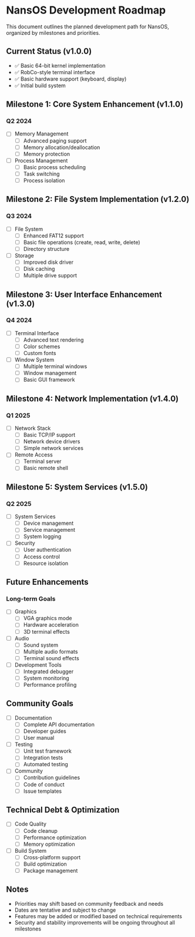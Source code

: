 # NansOS Development Roadmap

This document outlines the planned development path for NansOS, organized by milestones and priorities.

## Current Status (v1.0.0)
- ✅ Basic 64-bit kernel implementation
- ✅ RobCo-style terminal interface
- ✅ Basic hardware support (keyboard, display)
- ✅ Initial build system

## Milestone 1: Core System Enhancement (v1.1.0)
### Q2 2024
- [ ] Memory Management
  - [ ] Advanced paging support
  - [ ] Memory allocation/deallocation
  - [ ] Memory protection
- [ ] Process Management
  - [ ] Basic process scheduling
  - [ ] Task switching
  - [ ] Process isolation

## Milestone 2: File System Implementation (v1.2.0)
### Q3 2024
- [ ] File System
  - [ ] Enhanced FAT12 support
  - [ ] Basic file operations (create, read, write, delete)
  - [ ] Directory structure
- [ ] Storage
  - [ ] Improved disk driver
  - [ ] Disk caching
  - [ ] Multiple drive support

## Milestone 3: User Interface Enhancement (v1.3.0)
### Q4 2024
- [ ] Terminal Interface
  - [ ] Advanced text rendering
  - [ ] Color schemes
  - [ ] Custom fonts
- [ ] Window System
  - [ ] Multiple terminal windows
  - [ ] Window management
  - [ ] Basic GUI framework

## Milestone 4: Network Implementation (v1.4.0)
### Q1 2025
- [ ] Network Stack
  - [ ] Basic TCP/IP support
  - [ ] Network device drivers
  - [ ] Simple network services
- [ ] Remote Access
  - [ ] Terminal server
  - [ ] Basic remote shell

## Milestone 5: System Services (v1.5.0)
### Q2 2025
- [ ] System Services
  - [ ] Device management
  - [ ] Service management
  - [ ] System logging
- [ ] Security
  - [ ] User authentication
  - [ ] Access control
  - [ ] Resource isolation

## Future Enhancements
### Long-term Goals
- [ ] Graphics
  - [ ] VGA graphics mode
  - [ ] Hardware acceleration
  - [ ] 3D terminal effects
- [ ] Audio
  - [ ] Sound system
  - [ ] Multiple audio formats
  - [ ] Terminal sound effects
- [ ] Development Tools
  - [ ] Integrated debugger
  - [ ] System monitoring
  - [ ] Performance profiling

## Community Goals
- [ ] Documentation
  - [ ] Complete API documentation
  - [ ] Developer guides
  - [ ] User manual
- [ ] Testing
  - [ ] Unit test framework
  - [ ] Integration tests
  - [ ] Automated testing
- [ ] Community
  - [ ] Contribution guidelines
  - [ ] Code of conduct
  - [ ] Issue templates

## Technical Debt & Optimization
- [ ] Code Quality
  - [ ] Code cleanup
  - [ ] Performance optimization
  - [ ] Memory optimization
- [ ] Build System
  - [ ] Cross-platform support
  - [ ] Build optimization
  - [ ] Package management

## Notes
- Priorities may shift based on community feedback and needs
- Dates are tentative and subject to change
- Features may be added or modified based on technical requirements
- Security and stability improvements will be ongoing throughout all milestones 